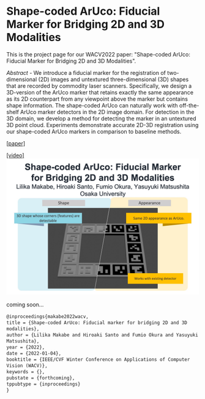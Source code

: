 # Shape-coded ArUco: Fiducial Marker for Bridging 2D and 3D Modalities
This is the project page for our WACV2022 paper: "Shape-coded ArUco: Fiducial Marker for Bridging 2D and 3D Modalities".


*Abstract* - We introduce a fiducial marker for the registration of two-dimensional (2D) images
and untextured three-dimensional (3D) shapes that are recorded by commodity laser
scanners. Specifically, we design a 3D-version of the ArUco marker that retains
exactly the same appearance as its 2D counterpart from any viewpoint above the
marker but contains shape information. The shape-coded ArUco can naturally work
with off-the-shelf ArUco marker detectors in the 2D image domain. For detection
in the 3D domain, we develop a method for detecting the marker in an untextured
3D point cloud. Experiments demonstrate accurate 2D-3D registration using our
shape-coded ArUco markers in comparison to baseline methods.

[[paper]](http://cvl.ist.osaka-u.ac.jp/wp-content/uploads/2021/10/makabe2022wacv.pdf)

[[video]](https://www.youtube.com/watch?v=DcHXfaLgFAs&#41;)
[![video](images/youtube_thumnail.jpg)](https://www.youtube.com/watch?v=DcHXfaLgFAs)


coming soon...

```
@inproceedings{makabe2022wacv,
title = {Shape-coded ArUco: Fiducial marker for bridging 2D and 3D modalities},
author = {Lilika Makabe and Hiroaki Santo and Fumio Okura and Yasuyuki Matsushita},
year = {2022},
date = {2022-01-04},
booktitle = {IEEE/CVF Winter Conference on Applications of Computer Vision (WACV)},
keywords = {},
pubstate = {forthcoming},
tppubtype = {inproceedings}
}
```
